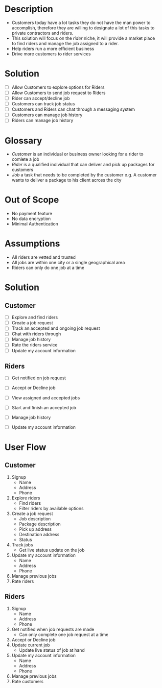 # Description
- Customers today have a lot tasks they do not have the man power to accomplish, therefore they are willing to designate a lot of this tasks to private contractors and riders.
- This solution will focus on the *rider* niche, it will provide a market place to find riders and manage the job assigned to a rider.
- Help riders run a more efficient business
- Drive more customers to rider services

# Solution
- [ ] Allow Customers to explore options for Riders 
- [ ] Allow Customers to send job request to Riders
- [ ] Rider can accept/decline job
- [ ] Customers can track job status
- [ ] Customers and Riders can chat through a messaging system
- [ ] Customers can manage job history
- [ ] Riders can manage job history

# Glossary
- *Customer* is an individual or business owner looking for a rider to comlete a job 
- *Rider* is a qualified individual that can deliver and pick up packages for customers
- *Job* a task that needs to be completed by the customer e.g. A customer wants to deliver a package to his client across the city

# Out of Scope
- No payment feature
- No data encryption
- Minimal Authentication

# Assumptions
- All riders are vetted and trusted
- All jobs are within one city or a single geographical area
- Riders can only do one job at a time

# Solution
## Customer 
- [ ] Explore and find riders
- [ ] Create a job request
- [ ] Track an accepted and ongoing job request
- [ ] Chat with riders through 
- [ ] Manage job history
- [ ] Rate the riders service
- [ ] Update my account information

## Riders 
- [ ] Get notified on job request
- [ ] Accept or Decline job
- [ ] View assigned and accepted jobs 
- [ ] Start and finish an accepted job
- [ ] Manage job history
- [ ] Update my account information


# User Flow
## Customer
1. Signup
    - Name
    - Address
    - Phone 
2. Explore riders
    - Find riders 
    - Filter riders by available options
3. Create a job request
    - Job description
    - Package description
    - Pick up address
    - Destination address
    - Status
4. Track jobs
    - Get live status update on the job
5. Update my account information
    - Name
    - Address
    - Phone 
6. Manage previous jobs
7. Rate riders

## Riders
1. Signup
    - Name
    - Address
    - Phone 
2. Get notified when job requests are made
    - Can only complete one job request at a time
3. Accept or Decline job
4. Update current job
    - Update live status of job at hand
5. Update my account information
    - Name
    - Address
    - Phone 
6. Manage previous jobs
7. Rate customers

